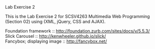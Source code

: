 Lab Exercise 2 

This is the Lab Exercise 2 for SCSV4263 Multimedia Web Programming (Section 02) using (XML, jQuery, CSS and AJAX).

Foundation framework :: http://foundation.zurb.com/sites/docs/v/5.5.3/ <br>
Slick Carousel :: http://kenwheeler.github.io/slick/<br>
Fancybox; displaying image :: http://fancybox.net/
